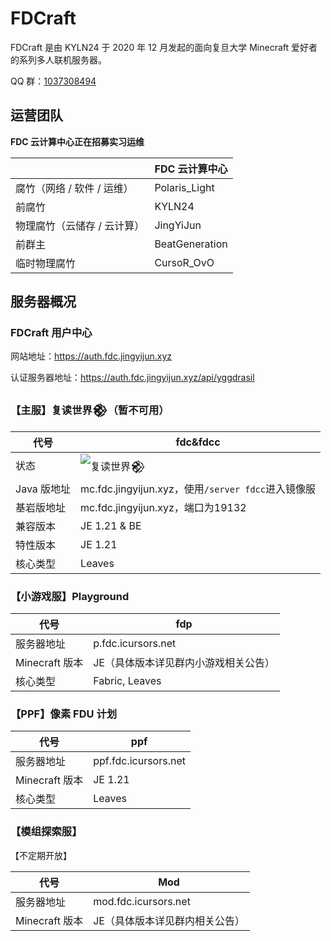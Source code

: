 # FDCraft

FDCraft 是由 KYLN24 于 2020 年 12 月发起的面向复旦大学 Minecraft 爱好者的系列多人联机服务器。

QQ 群：[1037308494](https://qm.qq.com/cgi-bin/qm/qr?k=5UByHLWaGmk0sAgFSGGYx78F_zgiArVk&jump_from=webapi)

## 运营团队

**FDC 云计算中心正在招募实习运维**

|                             | FDC 云计算中心 |
| --------------------------- | -------------- |
| 腐竹（网络 / 软件 / 运维）  | Polaris_Light  |
| 前腐竹                  |  KYLN24  |
| 物理腐竹（云储存 / 云计算）  | JingYiJun       |
| 前群主                    | BeatGeneration |
| 临时物理腐竹                    | CursoR_OvO |

## 服务器概况

### FDCraft 用户中心

网站地址：https://auth.fdc.jingyijun.xyz

认证服务器地址：https://auth.fdc.jingyijun.xyz/api/yggdrasil

### 【主服】复读世界𒆙（暂不可用）

| 代号        | fdc&fdcc                                                     |
| ----------- | ------------------------------------------------------------ |
| 状态        | ![复读世界𒆙](https://minecraftlist.com/servers/mc.fdc.jingyijun.xyz/banner.svg) |
| Java 版地址 | mc.fdc.jingyijun.xyz，使用`/server fdcc`进入镜像服           |
| 基岩版地址  | mc.fdc.jingyijun.xyz，端口为19132                            |
| 兼容版本    | JE 1.21 & BE                                                 |
| 特性版本    | JE 1.21                                                      |
| 核心类型    | Leaves                                                       |

### 【小游戏服】Playground

| 代号           | fdp                                                                               |
| -------------- | --------------------------------------------------------------------------------- |
| 服务器地址     | p.fdc.icursors.net                                      |
| Minecraft 版本 | JE（具体版本详见群内小游戏相关公告）                                                    |
| 核心类型    | Fabric, Leaves                                                     |

### 【PPF】像素 FDU 计划

| 代号           | ppf                                                                               |
| -------------- | --------------------------------------------------------------------------------- |
| 服务器地址     | ppf.fdc.icursors.net                                                  |
| Minecraft 版本 | JE 1.21                                                                  |
| 核心类型    | Leaves                                                               |

### 【模组探索服】

【不定期开放】

| 代号           | Mod                                                          |
| -------------- | ------------------------------------------------------------ |
| 服务器地址     | mod.fdc.icursors.net                                   |
| Minecraft 版本 | JE（具体版本详见群内相关公告）                               |